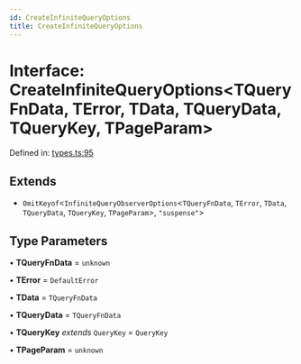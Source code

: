 ```yaml
---
id: CreateInfiniteQueryOptions
title: CreateInfiniteQueryOptions
---
```


<!-- DO NOT EDIT: this page is autogenerated from the type comments -->

# Interface: CreateInfiniteQueryOptions\<TQueryFnData, TError, TData, TQueryData, TQueryKey, TPageParam\>

Defined in: [types.ts:95](https://github.com/TanStack/query/blob/main/packages/angular-query-experimental/src/types.ts#L95)

## Extends

- `OmitKeyof`\<`InfiniteQueryObserverOptions`\<`TQueryFnData`, `TError`, `TData`, `TQueryData`, `TQueryKey`, `TPageParam`\>, `"suspense"`\>

## Type Parameters

• **TQueryFnData** = `unknown`

• **TError** = `DefaultError`

• **TData** = `TQueryFnData`

• **TQueryData** = `TQueryFnData`

• **TQueryKey** _extends_ `QueryKey` = `QueryKey`

• **TPageParam** = `unknown`
